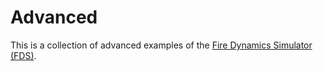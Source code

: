 # Advanced

This is a collection of advanced examples of the [Fire Dynamics Simulator (FDS)](https://pages.nist.gov/fds-smv/).

